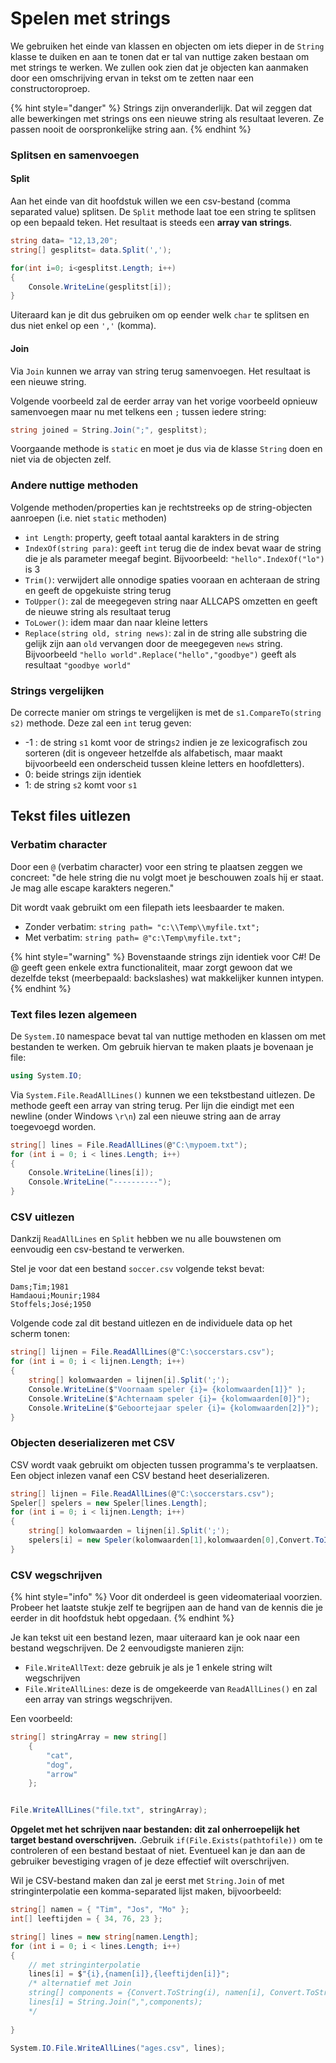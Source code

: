 # Spelen met strings

We gebruiken het einde van klassen en objecten om iets dieper in de `String` klasse te duiken en aan te tonen dat er tal van nuttige zaken bestaan om met strings te werken. We zullen ook zien dat je objecten kan aanmaken door een omschrijving ervan in tekst om te zetten naar een constructoroproep.

{% hint style="danger" %}
Strings zijn onveranderlijk. Dat wil zeggen dat alle bewerkingen met strings ons een nieuwe string als resultaat leveren. Ze passen nooit de oorspronkelijke string aan.
{% endhint %}

### Splitsen en samenvoegen

#### Split

Aan het einde van dit hoofdstuk willen we een csv-bestand \(comma separated value\) splitsen. De `Split` methode laat toe een string te splitsen op een bepaald teken. Het resultaat is steeds een **array van strings**.

```csharp
string data= "12,13,20";
string[] gesplitst= data.Split(',');

for(int i=0; i<gesplitst.Length; i++)
{
    Console.WriteLine(gesplitst[i]);
}
```

Uiteraard kan je dit dus gebruiken om op eender welk `char` te splitsen en dus niet enkel op een `','` \(komma\).

#### Join

Via `Join` kunnen we array van string terug samenvoegen. Het resultaat is een nieuwe string.

Volgende voorbeeld zal de eerder array van het vorige voorbeeld opnieuw samenvoegen maar nu met telkens een `;` tussen iedere string:

```csharp
string joined = String.Join(";", gesplitst);
```

Voorgaande methode is `static` en moet je dus via de klasse `String` doen en niet via de objecten zelf.

### Andere nuttige methoden

Volgende methoden/properties kan je rechtstreeks op de string-objecten aanroepen \(i.e. niet `static` methoden\)

* `int Length`: property, geeft totaal aantal karakters in de string
* `IndexOf(string para)`: geeft `int` terug die de index bevat waar de string die je als parameter meegaf begint. Bijvoorbeeld: `"hello".IndexOf("lo")` is 3
* `Trim()`: verwijdert alle onnodige spaties vooraan en achteraan de string en geeft de opgekuiste string terug
* `ToUpper()`: zal de meegegeven string naar ALLCAPS omzetten en geeft de nieuwe string als resultaat terug
* `ToLower()`: idem maar dan naar kleine letters
* `Replace(string old, string news)`: zal in de string alle substring die gelijk zijn aan `old` vervangen door de meegegeven `news` string. Bijvoorbeeld `"hello world".Replace("hello","goodbye")` geeft als resultaat `"goodbye world"`

### Strings vergelijken

De correcte manier om strings te vergelijken is met de `s1.CompareTo(string s2)` methode. Deze zal een `int` terug geven:

* -1 : de string `s1` komt voor de string`s2` indien je ze lexicografisch zou sorteren \(dit is ongeveer hetzelfde als alfabetisch, maar maakt bijvoorbeeld een onderscheid tussen kleine letters en hoofdletters\).
* 0: beide strings zijn identiek
* 1: de string `s2` komt voor `s1`

## Tekst files uitlezen

### Verbatim character

Door een `@` \(verbatim character\) voor een string te plaatsen zeggen we concreet: "de hele string die nu volgt moet je beschouwen zoals hij er staat. Je mag alle escape karakters negeren."

Dit wordt vaak gebruikt om een filepath iets leesbaarder te maken.

* Zonder verbatim: `string path= "c:\\Temp\\myfile.txt";`
* Met verbatim: `string path= @"c:\Temp\myfile.txt";`

{% hint style="warning" %}
Bovenstaande strings zijn identiek voor C\#! De @ geeft geen enkele extra functionaliteit, maar zorgt gewoon dat we dezelfde tekst \(meerbepaald: backslashes\) wat makkelijker kunnen intypen.
{% endhint %}

### Text files lezen algemeen

De `System.IO` namespace bevat tal van nuttige methoden en klassen om met bestanden te werken. Om gebruik hiervan te maken plaats je bovenaan je file:

```csharp
using System.IO;
```

Via `System.File.ReadAllLines()` kunnen we een tekstbestand uitlezen. De methode geeft een array van string terug. Per lijn die eindigt met een newline \(onder Windows `\r\n`\) zal een nieuwe string aan de array toegevoegd worden.

```csharp
string[] lines = File.ReadAllLines(@"C:\mypoem.txt");
for (int i = 0; i < lines.Length; i++)
{
    Console.WriteLine(lines[i]);
    Console.WriteLine("----------");
}
```

### CSV uitlezen

Dankzij `ReadAllLines` en `Split` hebben we nu alle bouwstenen om eenvoudig een csv-bestand te verwerken.

Stel je voor dat een bestand `soccer.csv` volgende tekst bevat:

```text
Dams;Tim;1981
Hamdaoui;Mounir;1984
Stoffels;José;1950
```

Volgende code zal dit bestand uitlezen en de individuele data op het scherm tonen:

```csharp
string[] lijnen = File.ReadAllLines(@"C:\soccerstars.csv");
for (int i = 0; i < lijnen.Length; i++)
{
    string[] kolomwaarden = lijnen[i].Split(';');
    Console.WriteLine($"Voornaam speler {i}= {kolomwaarden[1]}" );
    Console.WriteLine($"Achternaam speler {i}= {kolomwaarden[0]}");
    Console.WriteLine($"Geboortejaar speler {i}= {kolomwaarden[2]}");
}
```

### Objecten deserializeren met CSV

CSV wordt vaak gebruikt om objecten tussen programma's te verplaatsen. Een object inlezen vanaf een CSV bestand heet deserializeren.

```csharp
string[] lijnen = File.ReadAllLines(@"C:\soccerstars.csv");
Speler[] spelers = new Speler[lines.Length];
for (int i = 0; i < lijnen.Length; i++)
{
    string[] kolomwaarden = lijnen[i].Split(';');
    spelers[i] = new Speler(kolomwaarden[1],kolomwaarden[0],Convert.ToInt32(kolomwaarden[2]);
}
```

### CSV wegschrijven

{% hint style="info" %}
Voor dit onderdeel is geen videomateriaal voorzien. Probeer het laatste stukje zelf te begrijpen aan de hand van de kennis die je eerder in dit hoofdstuk hebt opgedaan.
{% endhint %}

Je kan tekst uit een bestand lezen, maar uiteraard kan je ook naar een bestand wegschrijven. De 2 eenvoudigste manieren zijn:

* `File.WriteAllText`: deze gebruik je als je 1 enkele string wilt wegschrijven
* `File.WriteAllLines`: deze is de omgekeerde van `ReadAllLines()` en zal een array van strings wegschrijven.

Een voorbeeld:

```csharp
string[] stringArray = new string[]
    {
        "cat",
        "dog",
        "arrow"
    };


File.WriteAllLines("file.txt", stringArray);
```

**Opgelet met het schrijven naar bestanden: dit zal onherroepelijk het target bestand overschrijven.** .Gebruik `if(File.Exists(pathtofile))` om te controleren of een bestand bestaat of niet. Eventueel kan je dan aan de gebruiker bevestiging vragen of je deze effectief wilt overschrijven.

Wil je CSV-bestand maken dan zal je eerst met `String.Join` of met stringinterpolatie een komma-separated lijst maken, bijvoorbeeld:

```csharp
string[] namen = { "Tim", "Jos", "Mo" };
int[] leeftijden = { 34, 76, 23 };

string[] lines = new string[namen.Length];
for (int i = 0; i < lines.Length; i++)
{
    // met stringinterpolatie
    lines[i] = $"{i},{namen[i]},{leeftijden[i]}";
    /* alternatief met Join
    string[] components = {Convert.ToString(i), namen[i], Convert.ToString(leeftijden[i])};
    lines[i] = String.Join(",",components);
    */
    
}

System.IO.File.WriteAllLines("ages.csv", lines);
```

